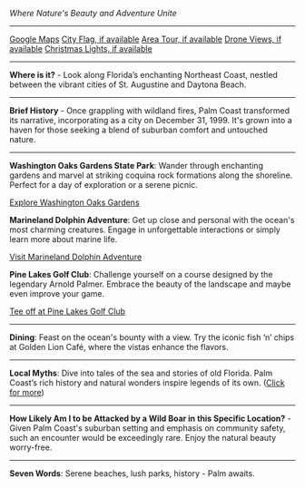 *Where Nature's Beauty and Adventure Unite*

---

[Google Maps](https://www.google.com/maps/place/Palm+Coast,+FL/data=!3m1!1e3)
[City Flag, if available](https://www.google.com/search?tbm=isch&q=Palm+Coast+FL+Flag+Picture)
[Area Tour, if available](https://www.youtube.com/results?search_query=Palm+Coast+FL+4k+tour)
[Drone Views, if available](https://www.youtube.com/results?search_query=Palm+Coast+FL+4k+drone)
[Christmas Lights, if available](https://www.youtube.com/results?search_query=Palm+Coast+FL+christmas+lights&sp=CAI%253D)

---

**Where is it?** - Look along Florida’s enchanting Northeast Coast, nestled between the vibrant cities of St. Augustine and Daytona Beach. 

---

**Brief History** - Once grappling with wildland fires, Palm Coast transformed its narrative, incorporating as a city on December 31, 1999. It's grown into a haven for those seeking a blend of suburban comfort and untouched nature.

---

**Washington Oaks Gardens State Park**: Wander through enchanting gardens and marvel at striking coquina rock formations along the shoreline. Perfect for a day of exploration or a serene picnic.

  [Explore Washington Oaks Gardens](https://www.youtube.com/results?search_query=Palm+Coast+FL+Washington+Oaks+Gardens+State+Park)

**Marineland Dolphin Adventure**: Get up close and personal with the ocean's most charming creatures. Engage in unforgettable interactions or simply learn more about marine life.

  [Visit Marineland Dolphin Adventure](https://www.youtube.com/results?search_query=Palm+Coast+FL+Marineland+Dolphin+Adventure)

**Pine Lakes Golf Club**: Challenge yourself on a course designed by the legendary Arnold Palmer. Embrace the beauty of the landscape and maybe even improve your game.

  [Tee off at Pine Lakes Golf Club](https://www.youtube.com/results?search_query=Palm+Coast+FL+Pine+Lakes+Golf+Club)

---

**Dining**: Feast on the ocean's bounty with a view. Try the iconic fish ‘n’ chips at Golden Lion Café, where the vistas enhance the flavors.

---

**Local Myths**: Dive into tales of the sea and stories of old Florida. Palm Coast’s rich history and natural wonders inspire legends of its own. ([Click for more](https://www.google.com/search?q=Palm+Coast+FL+legends))

---

**How Likely Am I to be Attacked by a Wild Boar in this Specific Location?** - Given Palm Coast's suburban setting and emphasis on community safety, such an encounter would be exceedingly rare. Enjoy the natural beauty worry-free.

---

**Seven Words**: Serene beaches, lush parks, history - Palm awaits.